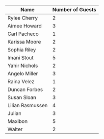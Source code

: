| Name             | Number of Guests |
|------------------|-----------------|
| Rylee Cherry     | 2               |
| Aimee Howard     | 3               |
| Carl Pacheco     | 1               |
| Karissa Moore    | 2               |
| Sophia Riley     | 2               |
| Imani Stout      | 5               |
| Yahir Nichols    | 2               |
| Angelo Miller    | 3               |
| Raina Velez      | 1               |
| Duncan Forbes    | 2               |
| Susan Sloan      | 3               |
| Lilian Rasmussen | 4               |
| Julian           | 3               |
| Maxibon          | 5	              |
| Walter           | 2               |
